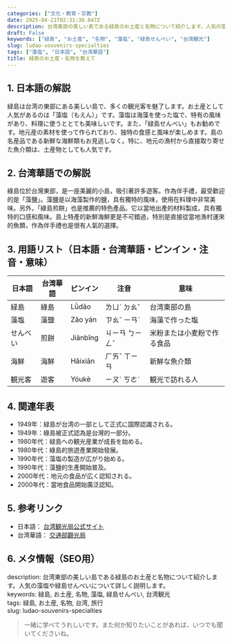```yaml
---
categories: ["文化・教育・宗教"]
date: 2025-04-21T02:31:38.647Z
description: 台湾東部の美しい島である緑島のお土産と名物について紹介します。人気の藻塩や緑島せんべいについて詳しく説明します。
draft: False
keywords: ["緑島", "お土産", "名物", "藻塩", "緑島せんべい", "台湾観光"]
slug: ludao-souvenirs-specialties
tags: ["藻塩", "日本語", "台湾華語"]
title: 緑島のお土産・名物を教えて
---
```




## 1. 日本語の解説  
緑島は台湾の東部にある美しい島で、多くの観光客を魅了します。お土産として人気があるのは「藻塩（もえん）」です。藻塩は海藻を使った塩で、特有の風味があり、料理に使うととても美味しいです。また、「緑島せんべい」もお勧めです。地元産の素材を使って作られており、独特の食感と風味が楽しめます。島の名産品である新鮮な海鮮類もお見逃しなく。特に、地元の漁村から直接取り寄せた魚介類は、土産物としても人気です。

## 2. 台湾華語での解説  
綠島位於台灣東部，是一座美麗的小島，吸引著許多遊客。作為伴手禮，最受歡迎的是「藻鹽」。藻鹽是以海藻製作的鹽，具有獨特的風味，使用在料理中非常美味。另外，「綠島煎餅」也是推薦的特色產品。它以當地出產的材料製成，具有獨特的口感和風味。島上特產的新鮮海鮮更是不可錯過，特別是直接從當地漁村運來的魚類，作為伴手禮也是很有人氣的選擇。

## 3. 用語リスト（日本語・台湾華語・ピンイン・注音・意味）  
| 日本語       | 台湾華語       | ピンイン  | 注音     | 意味                 |
|---------------|----------------|-----------|----------|----------------------|
| 緑島          | 綠島           | Lǜdǎo     | ㄌㄩˋ ㄉㄠˇ  | 台湾東部の島         |
| 藻塩          | 藻鹽           | Zǎo yán   | ㄗㄠˇ ㄧㄢˊ | 海藻で作った塩       |
| せんべい       | 煎餅           | Jiānbǐng  | ㄐㄧㄢ ㄅㄧㄥˇ | 米粉または小麦粉で作る食品 |
| 海鮮          | 海鮮           | Hǎixiān   | ㄏㄞˇ ㄒㄧㄢ | 新鮮な魚介類         |
| 観光客        | 遊客           | Yóukè     | ㄧㄡˊ ㄎㄜˋ | 観光で訪れる人       |

## 4. 関連年表  
- 1949年：緑島が台湾の一部として正式に国際認識される。  
- 1949年：綠島被正式認為是台灣的一部分。
- 1980年代：緑島への観光産業が成長を始める。  
- 1980年代：綠島的旅遊產業開始發展。
- 1990年代：藻塩の製造が広がり始める。  
- 1990年代：藻鹽的生產開始普及。
- 2000年代：地元の食品が広く認知される。  
- 2000年代：當地食品開始廣泛認知。

## 5. 参考リンク  
- 日本語： [台湾観光局公式サイト](https://www.taiwantourism.jp/)  
- 台湾華語： [交通部觀光局](https://www.taiwan.net.tw/)

## 6. メタ情報（SEO用）  
description: 台湾東部の美しい島である緑島のお土産と名物について紹介します。人気の藻塩や緑島せんべいについて詳しく説明します。  
keywords: 緑島, お土産, 名物, 藻塩, 緑島せんべい, 台湾観光  
tags: 緑島, お土産, 名物, 台湾, 旅行  
slug: ludao-souvenirs-specialties  

> 一緒に学べてうれしいです。また何か知りたいことがあれば、いつでも聞いてくださいね。